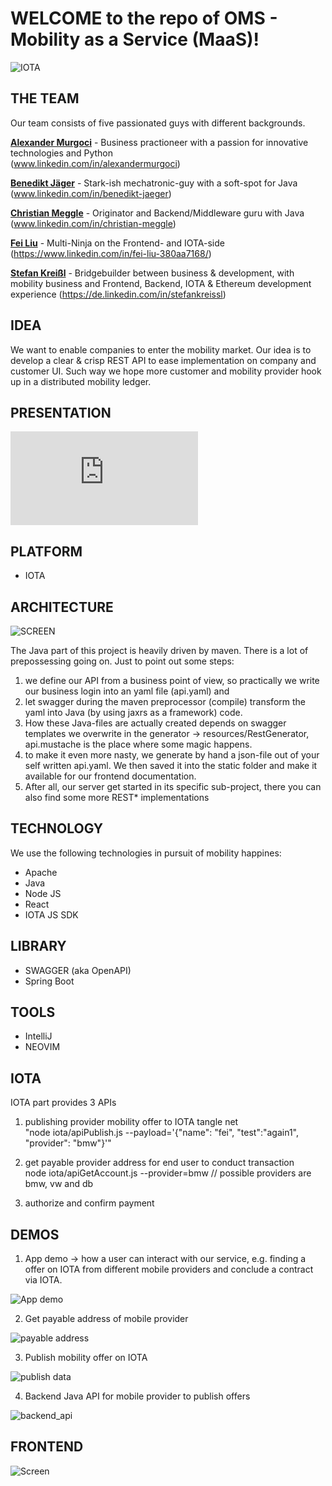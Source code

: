 # WELCOME to the repo of OMS - Mobility as a Service (MaaS)!   

![IOTA](https://upload.wikimedia.org/wikipedia/commons/thumb/a/ad/Iota_logo.png/320px-Iota_logo.png)

## THE TEAM

Our team consists of five passionated guys with different backgrounds.

**[Alexander Murgoci](https://github.com/fraggler)** - Business practioneer with a passion for innovative technologies and Python   
(www.linkedin.com/in/alexandermurgoci)    

**[Benedikt Jäger](https://github.com/)** - Stark-ish mechatronic-guy with a soft-spot for Java
(www.linkedin.com/in/benedikt-jaeger)   

**[Christian Meggle](https://github.com/prunkton)** - Originator and Backend/Middleware guru with Java   
(www.linkedin.com/in/christian-meggle)   

**[Fei Liu](https://github.com/geastwood)** - Multi-Ninja on the Frontend- and IOTA-side   
(https://www.linkedin.com/in/fei-liu-380aa7168/)

**[Stefan Kreißl](https://github.com/stefankreissl)** - Bridgebuilder between business & development, with mobility business and Frontend, Backend, IOTA & Ethereum development experience (https://de.linkedin.com/in/stefankreissl)


## IDEA
We want to enable companies to enter the mobility market. Our idea is to develop a clear & crisp REST API to ease implementation on company and customer UI. Such way we hope more customer and mobility provider hook up in a distributed mobility ledger.

## PRESENTATION

![SCREEN](https://github.com/blockchained-mobility-hack/MaaS/blob/master/OMS_v05.pdf)

## PLATFORM
- IOTA

## ARCHITECTURE


![SCREEN](https://github.com/blockchained-mobility-hack/MaaS/blob/master/OMS_architecture.png)

The Java part of this project is heavily driven by maven. There is a lot of prepossessing going on. Just to point out some steps:
1. we define our API from a business point of view, so practically we write our business login into an yaml file (api.yaml) and
2. let swagger during the maven preprocessor (compile) transform the yaml into Java (by using jaxrs as a framework) code.
3. How these Java-files are actually created depends on swagger templates we overwrite in the generator -> resources/RestGenerator, api.mustache is the place where some magic happens.
4. to make it even more nasty, we generate by hand a json-file out of your self written api.yaml. We then saved it into the static folder and make it available for our frontend documentation.
5. After all, our server get started in its specific sub-project, there you can also find some more REST* implementations

## TECHNOLOGY
We use the following technologies in pursuit of mobility happines:

 - Apache
 - Java
 - Node JS
 - React
 - IOTA JS SDK

## LIBRARY

 - SWAGGER (aka OpenAPI)
 - Spring Boot
 
## TOOLS

 - IntelliJ
 - NEOVIM
 
 ## IOTA

IOTA part provides 3 APIs

1. publishing provider mobility offer to IOTA tangle net   
"node iota/apiPublish.js --payload='{"name": "fei", "test":"again1", "provider": "bmw"}'"   

2. get payable provider address for end user to conduct transaction    
node iota/apiGetAccount.js --provider=bmw // possible providers are bmw, vw and db 

3. authorize and confirm payment

## DEMOS

1. App demo -> how a user can interact with our service, e.g. finding a offer
   on IOTA from different mobile providers and conclude a contract via IOTA.

![App demo](assets/app_demo.gif "App Demos")

2. Get payable address of mobile provider

![payable address](assets/get_payable_address_of_bmw.gif "Payable address")

3. Publish mobility offer on IOTA

![publish data](assets/publish_data_on_iota.gif "publish data on IOTA")

4. Backend Java API for mobile provider to publish offers

![backend_api](assets/swagger_be_api.png "Backend API in Java")


## FRONTEND

![Screen](https://github.com/blockchained-mobility-hack/MaaS/blob/htdocs/screen_website.PNG)
